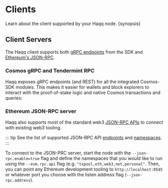 <!--
order: 3
-->

# Clients

Learn about the client supported by your Haqq node. {synopsis}

## Client Servers

The Haqq client supports both [gRPC endpoints](https://cosmos.network/rpc) from the SDK and [Ethereum's JSON-RPC](https://eth.wiki/json-rpc/API).

### Cosmos gRPC and Tendermint RPC

Haqq exposes gRPC endpoints (and REST) for all the integrated Cosmos-SDK modules. This makes it easier for
wallets and block explorers to interact with the proof-of-stake logic and native Cosmos transactions and queries:

### Ethereum JSON-RPC server

Haqq also supports most of the standard web3 [JSON-RPC
APIs](./../api/json-rpc/running_server.md) to connect with existing web3 tooling.

::: tip
See the list of supported JSON-RPC API [endpoints](./../api/json-rpc/endpoints.md) and [namespaces](./../api/json-rpc/namespaces.md).
:::

To connect to the JSON-PRC server, start the node with the `--json-rpc.enable=true` flag and define the namespaces that you would like to run using the `--evm.rpc.api` flag (e.g. `"txpool,eth,web3,net,personal"`. Then, you can point any Ethereum development tooling to `http://localhost:8545` or whatever port you choose with the listen address flag (`--json-rpc.address`).

<!-- TODO: add Rosetta -->
